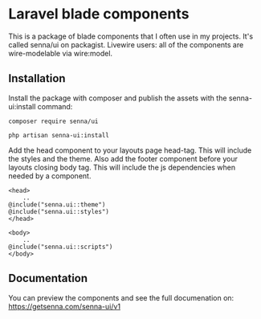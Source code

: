 # Laravel blade components

This is a package of blade components that I often use in my projects. It's called senna/ui on packagist. 
Livewire users: all of the components are wire-modelable via wire:model.

## Installation

Install the package with composer and publish the assets with the senna-ui:install command:

```
composer require senna/ui
```
```
php artisan senna-ui:install
```

Add the head component to your layouts page head-tag. This will include the styles and the theme. Also add the footer component before your layouts closing body tag. This will include the js dependencies when needed by a component.

```
<head>
    ..
@include("senna.ui::theme")
@include("senna.ui::styles")
</head>

<body>
    ..
@include("senna.ui::scripts")
</body>
```

## Documentation

You can preview the components and see the full documenation on: https://getsenna.com/senna-ui/v1
